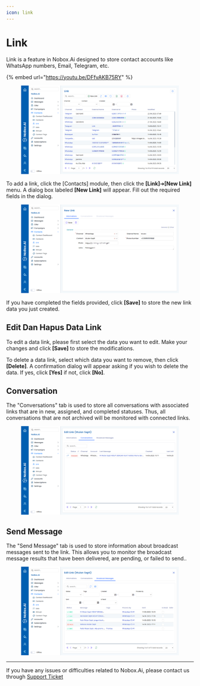```yaml
---
icon: link
---
```


# Link

Link is a feature in Nobox.Ai designed to store contact accounts like WhatsApp numbers, Email, Telegram, etc.

{% embed url="https://youtu.be/DFfvAKB75RY" %}

<figure><img src="../../.gitbook/assets/Link (4).png" alt=""><figcaption></figcaption></figure>

To add a link, click the \[Contacts] module, then click the **\[Link]**➔**\[New Link]** menu. A dialog box labeled **\[New Link]** will appear. Fill out the required fields in the dialog.

<figure><img src="../../.gitbook/assets/New Link  (1).png" alt=""><figcaption></figcaption></figure>

If you have completed the fields provided, click **\[Save]** to store the new link data you just created.

## **Edit Dan Hapus Data Link**&#x20;

To edit a data link, please first select the data you want to edit. Make your changes and click **\[Save]** to store the modifications.

To delete a data link, select which data you want to remove, then click **\[Delete]**. A confirmation dialog will appear asking if you wish to delete the data. If yes, click **\[Yes]** if not, click **\[No]**.

## Conversation

The "Conversations" tab is used to store all conversations with associated links that are in new, assigned, and completed statuses. Thus, all conversations that are not archived will be monitored with connected links.

<figure><img src="../../.gitbook/assets/Conversation (1).png" alt=""><figcaption></figcaption></figure>

## **Send Message**

The "Send Message" tab is used to store information about broadcast messages sent to the link. This allows you to monitor the broadcast message results that have been delivered, are pending, or failed to send..

<figure><img src="../../.gitbook/assets/Broadcast Messages (4).png" alt=""><figcaption></figcaption></figure>

***

If you have any issues or difficulties related to Nobox.Ai, please contact us through [Support Ticket](https://crm.nobox.ai/clients/tickets)
